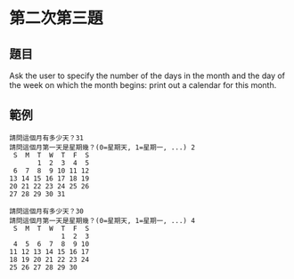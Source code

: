 # 第二次第三題
## 題目
Ask the user to specify the number of the days in the month and the day of the week on which the month begins:
print out a calendar for this month.
## 範例
```
請問這個月有多少天？31
請問這個月第一天是星期幾？(0=星期天, 1=星期一, ...) 2
 S  M  T  W  T  F  S
       1  2  3  4  5
 6  7  8  9 10 11 12
13 14 15 16 17 18 19
20 21 22 23 24 25 26
27 28 29 30 31
```
```
請問這個月有多少天？30
請問這個月第一天是星期幾？(0=星期天, 1=星期一, ...) 4
 S  M  T  W  T  F  S
             1  2  3
 4  5  6  7  8  9 10
11 12 13 14 15 16 17
18 19 20 21 22 23 24
25 26 27 28 29 30
```